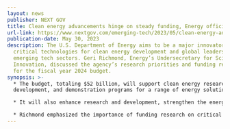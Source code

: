 ```yaml
---
layout: news
publisher: NEXT GOV
title: Clean energy advancements hinge on steady funding, Energy official says.
url-link: https://www.nextgov.com/emerging-tech/2023/05/clean-energy-advancements-hinge-steady-funding-energy-official-says/386907/
publication-date: May 30, 2023
description: The U.S. Department of Energy aims to be a major innovator in
  critical technologies for clean energy development and global leadership in
  emerging tech sectors. Geri Richmond, Energy’s Undersecretary for Science and
  Innovation, discussed the agency’s research priorities and funding requests
  for the fiscal year 2024 budget.
synopsis: >-
  * The budget, totaling $52 billion, will support clean energy research,
  development, and demonstration programs for a range of energy solutions. 

  * It will also enhance research and development, strengthen the energy manufacturing supply chain, and improve overall energy security. 

  * Richmond emphasized the importance of funding research on critical technologies and innovations in the domestic energy sector to maintain U.S. technological competitiveness against countries like China and Russia.
---
```

